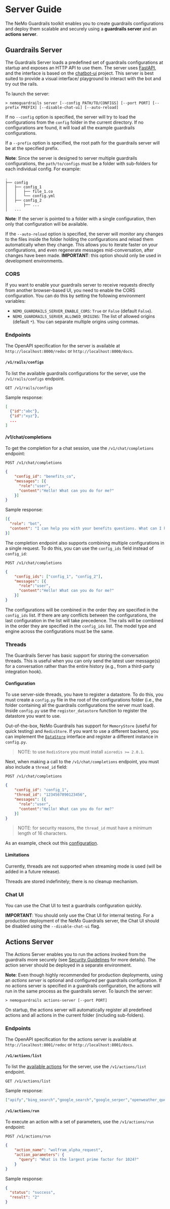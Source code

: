 # Server Guide

The NeMo Guardrails toolkit enables you to create guardrails configurations and deploy them scalable and securely using a **guardrails server** and an **actions server**.

## Guardrails Server

The Guardrails Server loads a predefined set of guardrails configurations at startup and exposes an HTTP API to use them. The server uses [FastAPI](https://fastapi.tiangolo.com/), and the interface is based on the [chatbot-ui](https://github.com/mckaywrigley/chatbot-ui) project. This server is best suited to provide a visual interface/ playground to interact with the bot and try out the rails.

To launch the server:

```
> nemoguardrails server [--config PATH/TO/CONFIGS] [--port PORT] [--prefix PREFIX] [--disable-chat-ui] [--auto-reload]
```

If no `--config` option is specified, the server will try to load the configurations from the `config` folder in the current directory. If no configurations are found, it will load all the example guardrails configurations.

If a `--prefix` option is specified, the root path for the guardrails server will be at the specified prefix.

**Note**: Since the server is designed to server multiple guardrails configurations, the `path/to/configs` must be a folder with sub-folders for each individual config. For example:

```
.
├── config
│   ├── config_1
│   │   ├── file_1.co
│   │   └── config.yml
│   ├── config_2
│       ├── ...
│   ...
```

**Note**: If the server is pointed to a folder with a single configuration, then only that configuration will be available.

If the `--auto-reload` option is specified, the server will monitor any changes to the files inside the folder holding the configurations and reload them automatically when they change. This allows you to iterate faster on your configurations, and even regenerate messages mid-conversation, after changes have been made. **IMPORTANT**: this option should only be used in development environments.

### CORS

If you want to enable your guardrails server to receive requests directly from another browser-based UI, you need to enable the CORS configuration. You can do this by setting the following environment variables:

- `NEMO_GUARDRAILS_SERVER_ENABLE_CORS`: `True` or `False` (default `False`).
- `NEMO_GUARDRAILS_SERVER_ALLOWED_ORIGINS`: The list of allowed origins (default `*`). You can separate multiple origins using commas.

### Endpoints

The OpenAPI specification for the server is available at `http://localhost:8000/redoc` or `http://localhost:8000/docs`.

#### `/v1/rails/configs`

To list the available guardrails configurations for the server, use the `/v1/rails/configs` endpoint.

```
GET /v1/rails/configs
```

Sample response:
```json
[
  {"id":"abc"},
  {"id":"xyz"},
  ...
]
```

#### /v1/chat/completions

To get the completion for a chat session, use the `/v1/chat/completions` endpoint:
```
POST /v1/chat/completions
```
```json
{
    "config_id": "benefits_co",
    "messages": [{
      "role":"user",
      "content":"Hello! What can you do for me?"
    }]
}
```

Sample response:

```json
[{
  "role": "bot",
  "content": "I can help you with your benefits questions. What can I help you with?"
}]
```

The completion endpoint also supports combining multiple configurations in a single request. To do this, you can use the `config_ids` field instead of `config_id`:

```
POST /v1/chat/completions
```
```json
{
    "config_ids": ["config_1", "config_2"],
    "messages": [{
      "role":"user",
      "content":"Hello! What can you do for me?"
    }]
}
```

The configurations will be combined in the order they are specified in the `config_ids` list. If there are any conflicts between the configurations, the last configuration in the list will take precedence. The rails will be combined in the order they are specified in the `config_ids` list. The model type and engine across the configurations must be the same.

### Threads

The Guardrails Server has basic support for storing the conversation threads. This is useful when you can only send the latest user message(s) for a conversation rather than the entire history (e.g., from a third-party integration hook).

#### Configuration

To use server-side threads, you have to register a datastore. To do this, you must create a `config.py` file in the root of the configurations folder (i.e., the folder containing all the guardrails configurations the server must load). Inside `config.py` use the `register_datastore` function to register the datastore you want to use.

Out-of-the-box, NeMo Guardrails has support for `MemoryStore` (useful for quick testing) and `RedisStore`. If you want to use a different backend, you can implement the [`DataStore`](https://github.com/NVIDIA/NeMo-Guardrails/tree/develop/nemoguardrails/server/datastore/datastore.py) interface and register a different instance in `config.py`.

> NOTE: to use `RedisStore` you must install `aioredis >= 2.0.1`.

Next, when making a call to the `/v1/chat/completions` endpoint, you must also include a `thread_id` field:

```
POST /v1/chat/completions
```
```json
{
    "config_id": "config_1",
    "thread_id": "1234567890123456",
    "messages": [{
      "role":"user",
      "content":"Hello! What can you do for me?"
    }]
}
```

> NOTE: for security reasons, the `thread_id` must have a minimum length of 16 characters.

As an example, check out this [configuration](https://github.com/NVIDIA/NeMo-Guardrails/tree/develop/examples/configs/threads/README.md).


#### Limitations

Currently, threads are not supported when streaming mode is used (will be added in a future release).

Threads are stored indefinitely; there is no cleanup mechanism.

### Chat UI

You can use the Chat UI to test a guardrails configuration quickly.

**IMPORTANT**: You should only use the Chat UI for internal testing. For a production deployment of the NeMo Guardrails server, the Chat UI should be disabled using the `--disable-chat-ui` flag.

## Actions Server

The Actions Server enables you to run the actions invoked from the guardrails more securely (see [Security Guidelines](../security/guidelines.md) for more details). The action server should be deployed in a separate environment.

**Note**: Even though highly recommended for production deployments, using an *actions server* is optional and configured per guardrails configuration. If no actions server is specified in a guardrails configuration, the actions will run in the same process as the guardrails server. To launch the server:

```
> nemoguardrails actions-server [--port PORT]
```

On startup, the actions server will automatically register all predefined actions and all actions in the current folder (including sub-folders).

### Endpoints

The OpenAPI specification for the actions server is available at `http://localhost:8001/redoc` or `http://localhost:8001/docs`.

#### `/v1/actions/list`

To list the [available actions](python-api.md#actions) for the server, use the `/v1/actions/list` endpoint.

```
GET /v1/actions/list
```

Sample response:
```json
["apify","bing_search","google_search","google_serper","openweather_query","searx_search","serp_api_query","wikipedia_query","wolframalpha_query","zapier_nla_query"]
```

#### `/v1/actions/run`

To execute an action with a set of parameters, use the `/v1/actions/run` endpoint:
```
POST /v1/actions/run
```
```json
{
    "action_name": "wolfram_alpha_request",
    "action_parameters": {
      "query": "What is the largest prime factor for 1024?"
    }
}
```

Sample response:

```json
{
  "status": "success",
  "result": "2"
}
```
